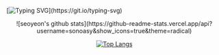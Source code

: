  [![Typing SVG](https://readme-typing-svg.demolab.com?font=Fira+Code&size=30&pause=1000&color=0EF7BE&background=000000&center=true&vCenter=true&width=500&height=200&lines=Hi+there%2C+I'm+seoyeon.)](https://git.io/typing-svg)
<div align=center> 
![seoyeon's github stats](https://github-readme-stats.vercel.app/api?username=sonoasy&show_icons=true&theme=radical) 

[![Top Langs](https://github-readme-stats.vercel.app/api/top-langs/?username=sonoasy&layout=compact&theme=dracula)](https://github.com/metleeha)
</div>
